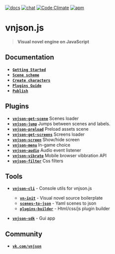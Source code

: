 [![docs](https://img.shields.io/badge/docs-14%25-brightgreen.svg?style=flat-square)]() [![chat](https://img.shields.io/badge/chat-t.me-blue.svg?style=flat-square)]() [![Code Climate](https://img.shields.io/codeclimate/c/Nickersoft/dql.svg?style=flat-square)]() [![apm](https://img.shields.io/apm/l/vim-mode.svg?style=flat-square)]()
# vnjson.js
> __Visual novel engine on JavaScript__


## Documentation
* [__`Getting Started`__](https://github.com/vnjson/vnjson.js/blob/master/docs/en-US/v0.9.0/Getting-Started.md)
* [__`Scene scheme`__](https://github.com/vnjson/vnjson.js/blob/master/docs/en-US/v0.9.0/Scene-scheme.md)
* [__`Create characters`__](https://github.com/vnjson/vnjson.js/blob/master/docs/en-US/v0.9.0/Create-characters.md)
* [__`Plugins Guide`__](https://github.com/vnjson/vnjson.js/blob/master/docs/en-US/v0.9.0/Plugins-guide.md)
* [__`Publish`__](https://github.com/vnjson/vnjson.js/blob/master/docs/en-US/v0.9.0/Publish.md)


## Plugins
* [__`vnjson-get-scene`__](https://github.com/vnjson/vnjson-get-scene) Scenes loader
* [__`vnjson-jump`__](https://github.com/vnjson/vnjson-jump) Jumps between scenes and labels. 
* [__`vnjson-preload`__](https://github.com/vnjson/vnjson-preload) Preload assets scene 
* [__`vnjson-get-screens`__](https://github.com/vnjson/vnjson-get-screens) Screens loader
* [__`vnjson-screen`__](https://github.com/vnjson/vnjson-screen) Show/hide screen
* [__`vnjson-menu`__](https://github.com/vnjson/vnjson-menu) In-game choice
* [__`vnjson-audio`__](https://github.com/vnjson/vnjson-audio) Audio event listener
* [__`vnjson-vibrate`__](https://github.com/vnjson/vnjson-vibrate) Mobile browser vibbration API
* [__`vnjson-filter`__](https://github.com/vnjson/vnjson-filter) Css filters

## Tools
* [__`vnjson-cli`__](https://github.com/vnjson/vnjson-cli) -  Console utils for vnjson.js
  * [__`vn-init`__](https://github.com/vnjson/vn-init) - Visual novel source boilerplate 
  * [__`scenes-to-json`__](https://github.com/vnjson/scenes-to-json) - Yaml scenes to json
  * [__`plugins-builder`__](https://github.com/vnjson/plugins-builder) - Html/css/js plugin builder

* [__`vnjson-sdk`__](https://github.com/vnjson/vnjson-sdk) -  Gui app

## Community
* [__`vk.com/vnjson`__](https://vk.com/vnjson)
